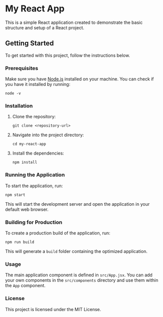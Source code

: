 # My React App

This is a simple React application created to demonstrate the basic structure and setup of a React project.

## Getting Started

To get started with this project, follow the instructions below.

### Prerequisites

Make sure you have [Node.js](https://nodejs.org/) installed on your machine. You can check if you have it installed by running:

```
node -v
```

### Installation

1. Clone the repository:

   ```
   git clone <repository-url>
   ```

2. Navigate into the project directory:

   ```
   cd my-react-app
   ```

3. Install the dependencies:

   ```
   npm install
   ```

### Running the Application

To start the application, run:

```
npm start
```

This will start the development server and open the application in your default web browser.

### Building for Production

To create a production build of the application, run:

```
npm run build
```

This will generate a `build` folder containing the optimized application.

### Usage

The main application component is defined in `src/App.jsx`. You can add your own components in the `src/components` directory and use them within the `App` component.

### License

This project is licensed under the MIT License.